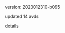 version: 2023012310-b095

updated 14 avds

[details](https://github.com/0x74f917491bfa7ebfa379/ali_avd_db/blob/master/change_log/2023/01/23/10/b095.txt)